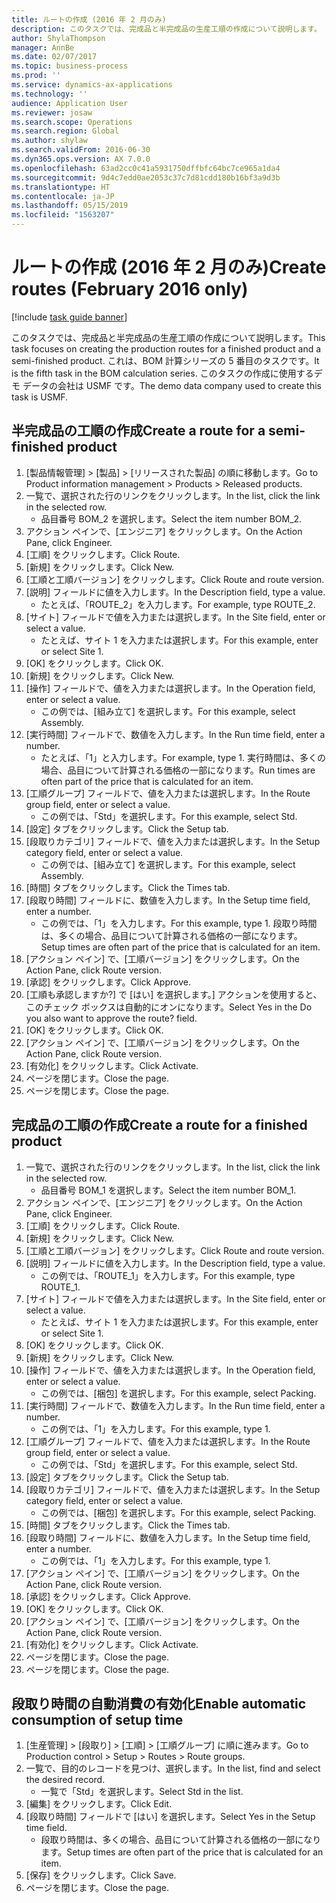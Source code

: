 ```yaml
---
title: ルートの作成 (2016 年 2 月のみ)
description: このタスクでは、完成品と半完成品の生産工順の作成について説明します。
author: ShylaThompson
manager: AnnBe
ms.date: 02/07/2017
ms.topic: business-process
ms.prod: ''
ms.service: dynamics-ax-applications
ms.technology: ''
audience: Application User
ms.reviewer: josaw
ms.search.scope: Operations
ms.search.region: Global
ms.author: shylaw
ms.search.validFrom: 2016-06-30
ms.dyn365.ops.version: AX 7.0.0
ms.openlocfilehash: 63ad2cc0c41a5931750dffbfc64bc7ce965a1da4
ms.sourcegitcommit: 9d4c7edd0ae2053c37c7d81cdd180b16bf3a9d3b
ms.translationtype: HT
ms.contentlocale: ja-JP
ms.lasthandoff: 05/15/2019
ms.locfileid: "1563207"
---
```

# <a name="create-routes-february-2016-only"></a><span data-ttu-id="d2f97-103">ルートの作成 (2016 年 2 月のみ)</span><span class="sxs-lookup"><span data-stu-id="d2f97-103">Create routes (February 2016 only)</span></span>

[!include [task guide banner](../../includes/task-guide-banner.md)]

<span data-ttu-id="d2f97-104">このタスクでは、完成品と半完成品の生産工順の作成について説明します。</span><span class="sxs-lookup"><span data-stu-id="d2f97-104">This task focuses on creating the production routes for a finished product and a semi-finished product.</span></span> <span data-ttu-id="d2f97-105">これは、BOM 計算シリーズの 5 番目のタスクです。</span><span class="sxs-lookup"><span data-stu-id="d2f97-105">It is the fifth task in the BOM calculation series.</span></span> <span data-ttu-id="d2f97-106">このタスクの作成に使用するデモ データの会社は USMF です。</span><span class="sxs-lookup"><span data-stu-id="d2f97-106">The demo data company used to create this task is USMF.</span></span>


## <a name="create-a-route-for-a-semi-finished-product"></a><span data-ttu-id="d2f97-107">半完成品の工順の作成</span><span class="sxs-lookup"><span data-stu-id="d2f97-107">Create a route for a semi-finished product</span></span>
1. <span data-ttu-id="d2f97-108">[製品情報管理] > [製品] > [リリースされた製品] の順に移動します。</span><span class="sxs-lookup"><span data-stu-id="d2f97-108">Go to Product information management > Products > Released products.</span></span>
2. <span data-ttu-id="d2f97-109">一覧で、選択された行のリンクをクリックします。</span><span class="sxs-lookup"><span data-stu-id="d2f97-109">In the list, click the link in the selected row.</span></span>
    * <span data-ttu-id="d2f97-110">品目番号 BOM_2 を選択します。</span><span class="sxs-lookup"><span data-stu-id="d2f97-110">Select the item number BOM_2.</span></span>  
3. <span data-ttu-id="d2f97-111">アクション ペインで、[エンジニア] をクリックします。</span><span class="sxs-lookup"><span data-stu-id="d2f97-111">On the Action Pane, click Engineer.</span></span>
4. <span data-ttu-id="d2f97-112">[工順] をクリックします。</span><span class="sxs-lookup"><span data-stu-id="d2f97-112">Click Route.</span></span>
5. <span data-ttu-id="d2f97-113">[新規] をクリックします。</span><span class="sxs-lookup"><span data-stu-id="d2f97-113">Click New.</span></span>
6. <span data-ttu-id="d2f97-114">[工順と工順バージョン] をクリックします。</span><span class="sxs-lookup"><span data-stu-id="d2f97-114">Click Route and route version.</span></span>
7. <span data-ttu-id="d2f97-115">[説明] フィールドに値を入力します。</span><span class="sxs-lookup"><span data-stu-id="d2f97-115">In the Description field, type a value.</span></span>
    * <span data-ttu-id="d2f97-116">たとえば、「ROUTE_2」を入力します。</span><span class="sxs-lookup"><span data-stu-id="d2f97-116">For example, type ROUTE_2.</span></span>  
8. <span data-ttu-id="d2f97-117">[サイト] フィールドで値を入力または選択します。</span><span class="sxs-lookup"><span data-stu-id="d2f97-117">In the Site field, enter or select a value.</span></span>
    * <span data-ttu-id="d2f97-118">たとえば、サイト 1 を入力または選択します。</span><span class="sxs-lookup"><span data-stu-id="d2f97-118">For this example, enter or select Site 1.</span></span>  
9. <span data-ttu-id="d2f97-119">[OK] をクリックします。</span><span class="sxs-lookup"><span data-stu-id="d2f97-119">Click OK.</span></span>
10. <span data-ttu-id="d2f97-120">[新規] をクリックします。</span><span class="sxs-lookup"><span data-stu-id="d2f97-120">Click New.</span></span>
11. <span data-ttu-id="d2f97-121">[操作] フィールドで、値を入力または選択します。</span><span class="sxs-lookup"><span data-stu-id="d2f97-121">In the Operation field, enter or select a value.</span></span>
    * <span data-ttu-id="d2f97-122">この例では、[組み立て] を選択します。</span><span class="sxs-lookup"><span data-stu-id="d2f97-122">For this example, select Assembly.</span></span>  
12. <span data-ttu-id="d2f97-123">[実行時間] フィールドで、数値を入力します。</span><span class="sxs-lookup"><span data-stu-id="d2f97-123">In the Run time field, enter a number.</span></span>
    * <span data-ttu-id="d2f97-124">たとえば、「1」と入力します。</span><span class="sxs-lookup"><span data-stu-id="d2f97-124">For example, type 1.</span></span> <span data-ttu-id="d2f97-125">実行時間は、多くの場合、品目について計算される価格の一部になります。</span><span class="sxs-lookup"><span data-stu-id="d2f97-125">Run times are often part of the price that is calculated for an item.</span></span>  
13. <span data-ttu-id="d2f97-126">[工順グループ] フィールドで、値を入力または選択します。</span><span class="sxs-lookup"><span data-stu-id="d2f97-126">In the Route group field, enter or select a value.</span></span>
    * <span data-ttu-id="d2f97-127">この例では、「Std」を選択します。</span><span class="sxs-lookup"><span data-stu-id="d2f97-127">For this example, select Std.</span></span>  
14. <span data-ttu-id="d2f97-128">[設定] タブをクリックします。</span><span class="sxs-lookup"><span data-stu-id="d2f97-128">Click the Setup tab.</span></span>
15. <span data-ttu-id="d2f97-129">[段取りカテゴリ] フィールドで、値を入力または選択します。</span><span class="sxs-lookup"><span data-stu-id="d2f97-129">In the Setup category field, enter or select a value.</span></span>
    * <span data-ttu-id="d2f97-130">この例では、[組み立て] を選択します。</span><span class="sxs-lookup"><span data-stu-id="d2f97-130">For this example, select Assembly.</span></span>  
16. <span data-ttu-id="d2f97-131">[時間] タブをクリックします。</span><span class="sxs-lookup"><span data-stu-id="d2f97-131">Click the Times tab.</span></span>
17. <span data-ttu-id="d2f97-132">[段取り時間] フィールドに、数値を入力します。</span><span class="sxs-lookup"><span data-stu-id="d2f97-132">In the Setup time field, enter a number.</span></span>
    * <span data-ttu-id="d2f97-133">この例では、「1」を入力します。</span><span class="sxs-lookup"><span data-stu-id="d2f97-133">For this example, type 1.</span></span> <span data-ttu-id="d2f97-134">段取り時間は、多くの場合、品目について計算される価格の一部になります。</span><span class="sxs-lookup"><span data-stu-id="d2f97-134">Setup times are often part of the price that is calculated for an item.</span></span>  
18. <span data-ttu-id="d2f97-135">[アクション ペイン] で、[工順バージョン] をクリックします。</span><span class="sxs-lookup"><span data-stu-id="d2f97-135">On the Action Pane, click Route version.</span></span>
19. <span data-ttu-id="d2f97-136">[承認] をクリックします。</span><span class="sxs-lookup"><span data-stu-id="d2f97-136">Click Approve.</span></span>
20. <span data-ttu-id="d2f97-137">[工順も承認しますか?] で [はい] を選択します。] アクションを使用すると、このチェック ボックスは自動的にオンになります。</span><span class="sxs-lookup"><span data-stu-id="d2f97-137">Select Yes in the Do you also want to approve the route? field.</span></span>
21. <span data-ttu-id="d2f97-138">[OK] をクリックします。</span><span class="sxs-lookup"><span data-stu-id="d2f97-138">Click OK.</span></span>
22. <span data-ttu-id="d2f97-139">[アクション ペイン] で、[工順バージョン] をクリックします。</span><span class="sxs-lookup"><span data-stu-id="d2f97-139">On the Action Pane, click Route version.</span></span>
23. <span data-ttu-id="d2f97-140">[有効化] をクリックします。</span><span class="sxs-lookup"><span data-stu-id="d2f97-140">Click Activate.</span></span>
24. <span data-ttu-id="d2f97-141">ページを閉じます。</span><span class="sxs-lookup"><span data-stu-id="d2f97-141">Close the page.</span></span>
25. <span data-ttu-id="d2f97-142">ページを閉じます。</span><span class="sxs-lookup"><span data-stu-id="d2f97-142">Close the page.</span></span>

## <a name="create-a-route-for-a-finished-product"></a><span data-ttu-id="d2f97-143">完成品の工順の作成</span><span class="sxs-lookup"><span data-stu-id="d2f97-143">Create a route for a finished product</span></span>
1. <span data-ttu-id="d2f97-144">一覧で、選択された行のリンクをクリックします。</span><span class="sxs-lookup"><span data-stu-id="d2f97-144">In the list, click the link in the selected row.</span></span>
    * <span data-ttu-id="d2f97-145">品目番号 BOM_1 を選択します。</span><span class="sxs-lookup"><span data-stu-id="d2f97-145">Select the item number BOM_1.</span></span>  
2. <span data-ttu-id="d2f97-146">アクション ペインで、[エンジニア] をクリックします。</span><span class="sxs-lookup"><span data-stu-id="d2f97-146">On the Action Pane, click Engineer.</span></span>
3. <span data-ttu-id="d2f97-147">[工順] をクリックします。</span><span class="sxs-lookup"><span data-stu-id="d2f97-147">Click Route.</span></span>
4. <span data-ttu-id="d2f97-148">[新規] をクリックします。</span><span class="sxs-lookup"><span data-stu-id="d2f97-148">Click New.</span></span>
5. <span data-ttu-id="d2f97-149">[工順と工順バージョン] をクリックします。</span><span class="sxs-lookup"><span data-stu-id="d2f97-149">Click Route and route version.</span></span>
6. <span data-ttu-id="d2f97-150">[説明] フィールドに値を入力します。</span><span class="sxs-lookup"><span data-stu-id="d2f97-150">In the Description field, type a value.</span></span>
    * <span data-ttu-id="d2f97-151">この例では、「ROUTE_1」を入力します。</span><span class="sxs-lookup"><span data-stu-id="d2f97-151">For this example, type ROUTE_1.</span></span>  
7. <span data-ttu-id="d2f97-152">[サイト] フィールドで値を入力または選択します。</span><span class="sxs-lookup"><span data-stu-id="d2f97-152">In the Site field, enter or select a value.</span></span>
    * <span data-ttu-id="d2f97-153">たとえば、サイト 1 を入力または選択します。</span><span class="sxs-lookup"><span data-stu-id="d2f97-153">For this example, enter or select Site 1.</span></span>  
8. <span data-ttu-id="d2f97-154">[OK] をクリックします。</span><span class="sxs-lookup"><span data-stu-id="d2f97-154">Click OK.</span></span>
9. <span data-ttu-id="d2f97-155">[新規] をクリックします。</span><span class="sxs-lookup"><span data-stu-id="d2f97-155">Click New.</span></span>
10. <span data-ttu-id="d2f97-156">[操作] フィールドで、値を入力または選択します。</span><span class="sxs-lookup"><span data-stu-id="d2f97-156">In the Operation field, enter or select a value.</span></span>
    * <span data-ttu-id="d2f97-157">この例では、[梱包] を選択します。</span><span class="sxs-lookup"><span data-stu-id="d2f97-157">For this example, select Packing.</span></span>  
11. <span data-ttu-id="d2f97-158">[実行時間] フィールドで、数値を入力します。</span><span class="sxs-lookup"><span data-stu-id="d2f97-158">In the Run time field, enter a number.</span></span>
    * <span data-ttu-id="d2f97-159">この例では、「1」を入力します。</span><span class="sxs-lookup"><span data-stu-id="d2f97-159">For this example, type 1.</span></span>  
12. <span data-ttu-id="d2f97-160">[工順グループ] フィールドで、値を入力または選択します。</span><span class="sxs-lookup"><span data-stu-id="d2f97-160">In the Route group field, enter or select a value.</span></span>
    * <span data-ttu-id="d2f97-161">この例では、「Std」を選択します。</span><span class="sxs-lookup"><span data-stu-id="d2f97-161">For this example, select Std.</span></span>  
13. <span data-ttu-id="d2f97-162">[設定] タブをクリックします。</span><span class="sxs-lookup"><span data-stu-id="d2f97-162">Click the Setup tab.</span></span>
14. <span data-ttu-id="d2f97-163">[段取りカテゴリ] フィールドで、値を入力または選択します。</span><span class="sxs-lookup"><span data-stu-id="d2f97-163">In the Setup category field, enter or select a value.</span></span>
    * <span data-ttu-id="d2f97-164">この例では、[梱包] を選択します。</span><span class="sxs-lookup"><span data-stu-id="d2f97-164">For this example, select Packing.</span></span>  
15. <span data-ttu-id="d2f97-165">[時間] タブをクリックします。</span><span class="sxs-lookup"><span data-stu-id="d2f97-165">Click the Times tab.</span></span>
16. <span data-ttu-id="d2f97-166">[段取り時間] フィールドに、数値を入力します。</span><span class="sxs-lookup"><span data-stu-id="d2f97-166">In the Setup time field, enter a number.</span></span>
    * <span data-ttu-id="d2f97-167">この例では、「1」を入力します。</span><span class="sxs-lookup"><span data-stu-id="d2f97-167">For this example, type 1.</span></span>  
17. <span data-ttu-id="d2f97-168">[アクション ペイン] で、[工順バージョン] をクリックします。</span><span class="sxs-lookup"><span data-stu-id="d2f97-168">On the Action Pane, click Route version.</span></span>
18. <span data-ttu-id="d2f97-169">[承認] をクリックします。</span><span class="sxs-lookup"><span data-stu-id="d2f97-169">Click Approve.</span></span>
19. <span data-ttu-id="d2f97-170">[OK] をクリックします。</span><span class="sxs-lookup"><span data-stu-id="d2f97-170">Click OK.</span></span>
20. <span data-ttu-id="d2f97-171">[アクション ペイン] で、[工順バージョン] をクリックします。</span><span class="sxs-lookup"><span data-stu-id="d2f97-171">On the Action Pane, click Route version.</span></span>
21. <span data-ttu-id="d2f97-172">[有効化] をクリックします。</span><span class="sxs-lookup"><span data-stu-id="d2f97-172">Click Activate.</span></span>
22. <span data-ttu-id="d2f97-173">ページを閉じます。</span><span class="sxs-lookup"><span data-stu-id="d2f97-173">Close the page.</span></span>
23. <span data-ttu-id="d2f97-174">ページを閉じます。</span><span class="sxs-lookup"><span data-stu-id="d2f97-174">Close the page.</span></span>

## <a name="enable-automatic-consumption-of-setup-time"></a><span data-ttu-id="d2f97-175">段取り時間の自動消費の有効化</span><span class="sxs-lookup"><span data-stu-id="d2f97-175">Enable automatic consumption of setup time</span></span>
1. <span data-ttu-id="d2f97-176">[生産管理] > [段取り] > [工順] > [工順グループ] に順に進みます。</span><span class="sxs-lookup"><span data-stu-id="d2f97-176">Go to Production control > Setup > Routes > Route groups.</span></span>
2. <span data-ttu-id="d2f97-177">一覧で、目的のレコードを見つけ、選択します。</span><span class="sxs-lookup"><span data-stu-id="d2f97-177">In the list, find and select the desired record.</span></span>
    * <span data-ttu-id="d2f97-178">一覧で「Std」を選択します。</span><span class="sxs-lookup"><span data-stu-id="d2f97-178">Select Std in the list.</span></span>  
3. <span data-ttu-id="d2f97-179">[編集] をクリックします。</span><span class="sxs-lookup"><span data-stu-id="d2f97-179">Click Edit.</span></span>
4. <span data-ttu-id="d2f97-180">[段取り時間] フィールドで [はい] を選択します。</span><span class="sxs-lookup"><span data-stu-id="d2f97-180">Select Yes in the Setup time field.</span></span>
    * <span data-ttu-id="d2f97-181">段取り時間は、多くの場合、品目について計算される価格の一部になります。</span><span class="sxs-lookup"><span data-stu-id="d2f97-181">Setup times are often part of the price that is calculated for an item.</span></span>  
5. <span data-ttu-id="d2f97-182">[保存] をクリックします。</span><span class="sxs-lookup"><span data-stu-id="d2f97-182">Click Save.</span></span>
6. <span data-ttu-id="d2f97-183">ページを閉じます。</span><span class="sxs-lookup"><span data-stu-id="d2f97-183">Close the page.</span></span>

